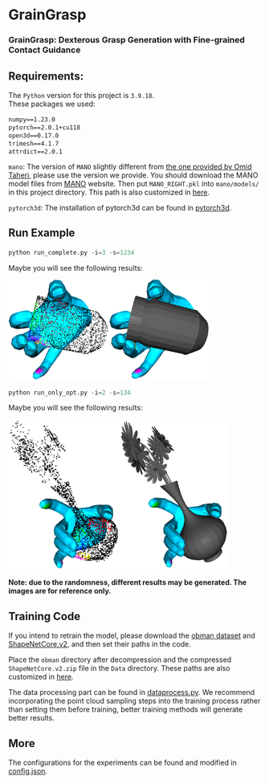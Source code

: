 # GrainGrasp
### GrainGrasp: Dexterous Grasp Generation with Fine-grained Contact Guidance

## Requirements:
The ```Python``` version for this project is ```3.9.18```.  
These packages we used:
```
numpy==1.23.0
pytorch==2.0.1+cu118
open3d==0.17.0
trimesh==4.1.7
attrdict==2.0.1
```

```mano```:  The version of ```MANO``` slightly different from [the one provided by Omid Taheri](https://github.com/otaheri/MANO), please use the version we provide. You should download the MANO model files from [MANO](http://mano.is.tue.mpg.de/) website. Then put ```MANO_RIGHT.pkl``` into ```mano/models/``` in this project directory. This path is also customized in [here](config.json#L6).

```pytorch3d```: The installation of pytorch3d can be found in [pytorch3d](https://github.com/facebookresearch/pytorch3d).

## Run Example
```Python
python run_complete.py -i=3 -s=1234
```
Maybe you will see the following results:

<img src=".imgs/complete_3_pc.png" alt="complete" width="200" height="200"/><img src=".imgs/complete_3_mesh.png" alt="complete" width="200" height="200"/>


```Python
python run_only_opt.py -i=2 -s=134
```
Maybe you will see the following results:

<img src=".imgs/only_2_mesh.png" alt="complete" width="220" height="300"/><img src=".imgs/only_2_pc.png" alt="complete" width="220" height="300"/>

**Note: due to the randomness, different results may be generated. The images are for reference only.**


## Training Code
If you intend to retrain the model, please download the [obman dataset](https://www.di.ens.fr/willow/research/obman/data/) and [ShapeNetCore.v2](https://shapenet.org/), and then set their paths in the code.

Place the ```obman``` directory after decompression and the compressed
```ShapeNetCore.v2.zip``` file in the ```Data``` directory. These paths are also customized in [here](config.json#L26).

The data processing part can be found in [dataprocess.py](dataprocess.py). We recommend incorporating the point cloud sampling steps into the training process rather than setting them before training, better training methods will generate better results.

## More
The configurations for the experiments can be found and modified in [config.json](config.json).





